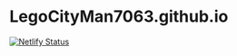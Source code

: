 # LegoCityMan7063.github.io
[![Netlify Status](https://api.netlify.com/api/v1/badges/00f0267e-034b-4c0b-ac35-f496f44e0069/deploy-status)](https://app.netlify.com/sites/ecstatic-shaw-deed1f/deploys)
